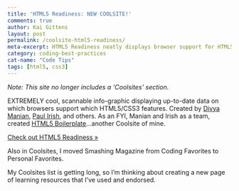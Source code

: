 ```yaml
---
title: 'HTML5 Readiness: NEW COOLSITE!'
comments: true
author: Kai Gittens
layout: post
permalink: /coolsite-html5-readiness/
meta-excerpt: HTML5 Readiness neatly displays browser support for HTML5 and CSS3
category: coding-best-practices
cat-name: "Code Tips"
tags: [html5, css3]
---
```

*Note: This site no longer includes a 'Coolsites' section.*

EXTREMELY cool, scannable info-graphic displaying up-to-date data on which browsers support which HTML5/CSS3 features. Created by [Divya Manian][1], [Paul Irish][2], and others. As an FYI, Manian and Irish as a team, created [HTML5 Boilerplate][3]…another Coolsite of mine.

 [1]: http://nimbu.in/
 [2]: http://paulirish.com/
 [3]: http://html5boilerplate.com/

[Check out HTML5 Readiness »][4]

 [4]: http://html5readiness.com/

Also in Coolsites, I moved Smashing Magazine from Coding Favorites to Personal Favorites.

My Coolsites list is getting long, so I’m thinking about creating a new page of learning resources that I’ve used and endorsed.